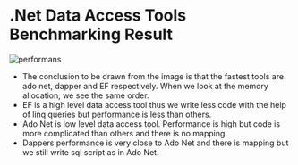 # .Net Data Access Tools Benchmarking Result

![performans](https://github.com/mackali1453/BenchmarkDataAccessTools/assets/87720632/e9820c93-f2ef-4bd9-b652-971fa1a61a7f)

- The conclusion to be drawn from the image is that the fastest tools are ado net, dapper and EF respectively. When we look at the memory allocation, we see the same order.
- EF is a high level data access tool thus we write less code with the help of linq queries but performance is less than others.
- Ado Net is low level data access tool. Performance is high but code is more complicated than others and there is no mapping.
- Dappers performance is very close to Ado Net and there is mapping but we still write sql script as in Ado Net.
